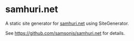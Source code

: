 # samhuri.net

A static site generator for [samhuri.net](https://samhuri.net) using SiteGenerator.

See https://github.com/samsonjs/samhuri.net for details.
